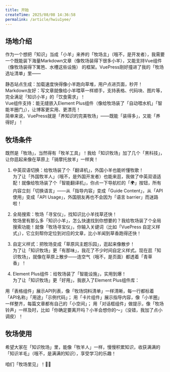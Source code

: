 ```yaml
---
title: 开始
createTime: 2025/08/08 14:36:58
permalink: /article/hwiu1yee/
---
```

## 场地介绍

作为一个想把「知识」当成「小羊」来养的「牧场主」（哦不，是开发者），我需要一个既能装下海量Markdown文章（像牧场装得下很多小羊），又能支持Vue组件（像牧场装得下篱笆、水槽这些设施） 的框架。VuePress刚好撞进了我的「牧场选址清单」里——

静态站点生成：加载速度快得像小羊跑向草堆，用户点进页面，秒开！  
Markdown友好：写文章就像给小羊喂草一样顺手，支持表格、代码块、图片等，完全满足「知识小羊」的「饮食需求」！  
Vue组件支持：能无缝嵌入Element Plus组件（像给牧场装了「自动喂水机」「智能羊圈门」），让博客更实用、更漂亮！  
简单来说，VuePress就是「养知识的完美牧场」——既能「装得多」，又能「养得好」！

## 牧场条件

既然是「牧场」，当然得有「牧羊工具」！我给「知识牧场」加了几个「黑科技」，让你逛起来像在草原上「骑摩托放羊」一样爽！

1. 中英双语切换：给牧场装了个「翻译机」，外国小羊也能听懂牧歌！  
为了让「外国牧羊人」（哦不，是外国开发者）也能来逛，我做了中英双语适配！就像给牧场装了个「智能翻译机」，你点一下导航栏的「🌍」按钮，所有内容立刻「切换语言」——从「指导内容」变成「Guide Content」，从「API使用」变成「API Usage」，外国朋友再也不会因为「语言 barrier」而迷路啦！

2. 全局搜索：牧场「寻宝仪」，找知识比小羊找草还快！  
牧场里有那么多「知识小羊」，怎么快速找到你想要的？我给牧场装了个全局搜索功能！就像「牧场寻宝仪」，你输入关键词（比如「VuePress 自定义样式」），它立刻帮你定位到对应的文章，比小羊闻到草香跑得还快！

3. 自定义样式：把牧场变成「草原风主题乐园」，逛起来像散步！  
为了让「知识牧场」更「有那味」，我花了不少时间自定义样式。现在逛「知识牧场」，就像在草原上散步——连空气（哦不，是页面）都透着「青草香」！

4. Element Plus组件：给牧场装了「智能设施」，实用到爆！  
为了让「知识牧场」更「好用」，我嵌入了Element Plus组件库：

用「表格组件」展示API列表，像「牧场饲料清单」一样清晰，每一行都标着「API名称」「用途」「示例代码」；
用「卡片组件」展示指导内容，像「小羊圈」一样整齐，每篇文章都有自己的「小空间」；
用「对话框组件」做提示，像「牧场铃声」一样及时，比如「你确定要离开吗？小羊会想你的～」（没错，我加了点小调皮）！

## 牧场使用

希望大家在「知识牧场」里，能像「牧羊人」一样，慢慢积累知识，收获满满的「知识羊毛」（哦不，是满满的知识），享受学习的乐趣！

咱们「牧场里见」！🐑💨
